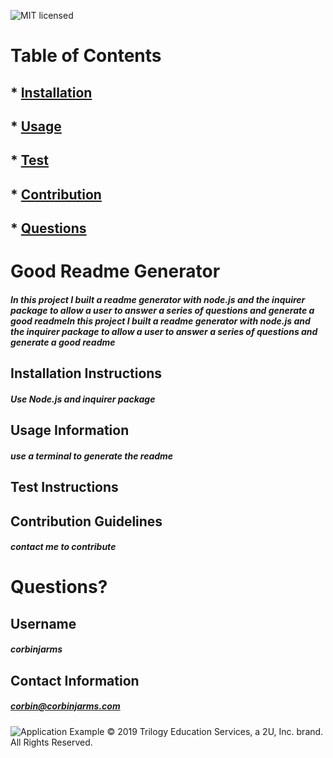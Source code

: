 ![MIT licensed](https://img.shields.io/badge/license-GPL-blue)
# Table of Contents
## * [Installation](#installation-instructions)
## * [Usage](#usage-information)
## * [Test](#test-instructions)
## * [Contribution](#contribution-guidelines)
## * [Questions](#Questions?)
# Good Readme Generator
##### In this project I built a readme generator with node.js and the inquirer package to allow a user to answer a series of questions and generate a good readmeIn this project I built a readme generator with node.js and the inquirer package to allow a user to answer a series of questions and generate a good readme
## Installation Instructions
##### Use Node.js and inquirer package
## Usage Information
##### use a terminal to generate the readme
## Test Instructions
##### 
## Contribution Guidelines
##### contact me to contribute
# Questions?
## Username
##### corbinjarms
## Contact Information
##### corbin@corbinjarms.com
![Application Example](./Assets/Images/Screenshot.PNG)
© 2019 Trilogy Education Services, a 2U, Inc. brand. All Rights Reserved.
